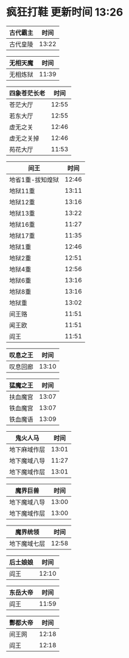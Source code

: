 # 疯狂打鞋 更新时间 13:26

| 古代霸主   | 时间    |
|--------|-------|
| 古代皇陵 | 13:22 |

| 无相天魔   | 时间    |
|--------|-------|
| 无相炼狱 | 11:39 |

| 四象苍茫长老   | 时间    |
|--------|-------|
| 苍茫大厅 | 12:55 |
| 若东大厅 | 12:55 |
| 虚无之关 | 12:46 |
| 虚无之关掉 | 12:46 |
| 苑花大厅 | 11:53 |

| 间王   | 时间    |
|--------|-------|
| 地省1重-拔知煌狱 | 12:46 |
| 地狱11重 | 13:11 |
| 地狱12重 | 13:16 |
| 地狱13重 | 13:22 |
| 地狱16重 | 11:27 |
| 地狱17重 | 11:35 |
| 地狱1重 | 12:46 |
| 地狱2重 | 12:51 |
| 地狱4重 | 12:56 |
| 地狱6重 | 13:16 |
| 地狱8重 | 13:16 |
| 地狱重 | 13:02 |
| 间王赂 | 11:51 |
| 闻王欧 | 11:51 |
| 阎王 | 11:51 |

| 叹息之王   | 时间    |
|--------|-------|
| 叹息回廊 | 13:10 |

| 猛魔之王   | 时间    |
|--------|-------|
| 扶血魔宫 | 13:07 |
| 铁血魔宫 | 13:07 |
| 铁血魔语 | 13:09 |

| 鬼火人马   | 时间    |
|--------|-------|
| 地下麻域作层 | 13:01 |
| 地下魔域八导 | 11:27 |
| 地下魔域作层 | 13:01 |

| 魔界巨兽   | 时间    |
|--------|-------|
| 地下魔域八导 | 13:00 |
| 地下魔域作层 | 13:00 |

| 魔界统领   | 时间    |
|--------|-------|
| 地下魔域七层 | 12:58 |

| 后土娘娘   | 时间    |
|--------|-------|
| 阎王 | 12:10 |

| 东岳大帝   | 时间    |
|--------|-------|
| 阎王 | 11:59 |

| 酆都大帝   | 时间    |
|--------|-------|
| 间王网 | 12:18 |
| 阎王 | 12:18 |